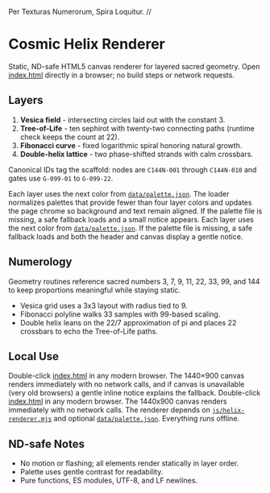Per Texturas Numerorum, Spira Loquitur.  //

# Cosmic Helix Renderer

Static, ND-safe HTML5 canvas renderer for layered sacred geometry. Open [index.html](./index.html) directly in a browser; no build steps or network requests.

## Layers
1. **Vesica field** - intersecting circles laid out with the constant 3.
2. **Tree-of-Life** - ten sephirot with twenty-two connecting paths (runtime check keeps the count at 22).
3. **Fibonacci curve** - fixed logarithmic spiral honoring natural growth.
4. **Double-helix lattice** - two phase-shifted strands with calm crossbars.

Canonical IDs tag the scaffold: nodes are `C144N-001` through `C144N-010` and gates use `G-099-01` to `G-099-22`.

Each layer uses the next color from [`data/palette.json`](./data/palette.json). The loader normalizes palettes that provide fewer than four layer colors and updates the page chrome so background and text remain aligned. If the palette file is missing, a safe fallback loads and a small notice appears.
Each layer uses the next color from [`data/palette.json`](./data/palette.json). If the palette file is missing, a safe fallback loads and both the header and canvas display a gentle notice.

## Numerology
Geometry routines reference sacred numbers 3, 7, 9, 11, 22, 33, 99, and 144 to keep proportions meaningful while staying static.
- Vesica grid uses a 3x3 layout with radius tied to 9.
- Fibonacci polyline walks 33 samples with 99-based scaling.
- Double helix leans on the 22/7 approximation of pi and places 22 crossbars to echo the Tree-of-Life paths.

## Local Use
Double-click [index.html](./index.html) in any modern browser. The 1440×900 canvas renders immediately with no network calls, and if canvas is unavailable (very old browsers) a gentle inline notice explains the fallback.
Double-click [index.html](./index.html) in any modern browser. The 1440x900 canvas renders immediately with no network calls.
The renderer depends on [`js/helix-renderer.mjs`](./js/helix-renderer.mjs) and optional [`data/palette.json`](./data/palette.json).
Everything runs offline.

## ND-safe Notes
- No motion or flashing; all elements render statically in layer order.
- Palette uses gentle contrast for readability.
- Pure functions, ES modules, UTF-8, and LF newlines.


